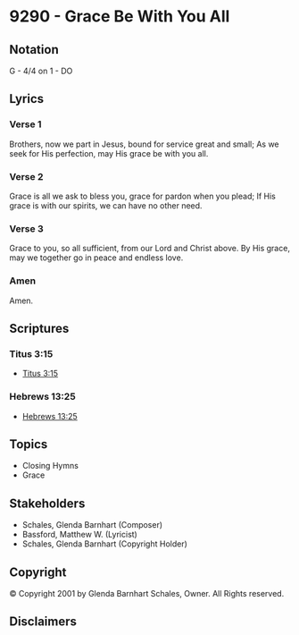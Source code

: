 # 9290 - Grace Be With You All

## Notation

G - 4/4 on 1 - DO

## Lyrics

### Verse 1

Brothers, now we part in Jesus, bound for service great and small; As we seek for His perfection, may His grace be with you all.

### Verse 2

Grace is all we ask to bless you, grace for pardon when you plead; If His grace is with our spirits, we can have no other need.

### Verse 3

Grace to you, so all sufficient, from our Lord and Christ above. By His grace, may we together go in peace and endless love.

### Amen

Amen.


## Scriptures

### Titus 3:15

- [Titus 3:15](https://www.biblegateway.com/passage/?search=Titus%203%3A15)

### Hebrews 13:25

- [Hebrews 13:25](https://www.biblegateway.com/passage/?search=Hebrews%2013%3A25)


## Topics

- Closing Hymns
- Grace

## Stakeholders

- Schales, Glenda Barnhart (Composer)
- Bassford, Matthew W. (Lyricist)
- Schales, Glenda Barnhart (Copyright Holder)

## Copyright

© Copyright 2001 by Glenda Barnhart Schales, Owner. All Rights reserved.


## Disclaimers


